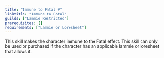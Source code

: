 ```yaml
---
title: "Immune to Fatal #"
linktitle: "Immune to Fatal"
guilds: ["Lammie Restricted"]
prerequisites: []
requirements: ["Lammie or Loresheet"]
---
```

This skill makes the character immune to the Fatal effect. This skill can only be used or purchased if the character has an applicable lammie or loresheet that allows it.